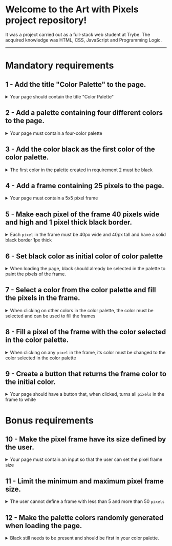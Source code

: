 # Welcome to the Art with Pixels project repository!

It was a project carried out as a full-stack web student at Trybe. The acquired knowledge was HTML, CSS, JavaScript and Programming Logic.

---

# Mandatory requirements

## 1 - Add the title "Color Palette" to the page.

<details>
  <summary>Your page should contain the title "Color Palette"</summary><br />

- The title must be inside a `h1` tag with the `id` called `title`;

- Title text must be **exactly** "Color Palette".

**What will be verified**

- Checks if it contains an `h1` element;
- Checks if it has id `title`;
- Checks if the title `Color Palette` exists.

</details>

## 2 - Add a palette containing four different colors to the page.

<details>
  <summary>Your page must contain a four-color palette</summary>

- The color palette must be an element with `id` called `color-palette`, and each individual color contained in the color palette must have a `class` called `color`;

- The background color of each element in the palette must be the color that the element represents. **The only color not allowed in the palette is white**;

- Each element of the color palette must have a black border, solid and 1 pixel wide;

- The color palette should list all the colors available for use side by side, and should be placed under the heading `Color Palette`;

- The color palette must not contain repeated colors.

**What will be verified**

- The color palette must be an element with `id` called `color-palette`;

- Each individual color in the color palette has a `class` called `color`;

- The background color of each element in the palette is the color that the element represents :warning: **The only color not allowed in the palette is white** :warning:;

- Checks if each element of the color palette has a solid black border 1 pixel wide;

- The palette lists all the colors available for use, side by side;

- The color palette is positioned under the heading `Color Palette`;

- The color palette does not contain repeating colors.

</details>

## 3 - Add the color **black** as the first color of the color palette.

<details>
  <summary>The first color in the palette created in requirement 2 must be black </summary><br />

**What will be verified**

- Checks if the first color of the palette has `background-color` black;

- The other colors can be chosen freely.

</details>

## 4 - Add a frame containing 25 pixels to the page.

<details>
  <summary>Your page must contain a 5x5 pixel frame</summary>

- The "pixel" frame must be 5 elements wide and 5 elements long;

- The "pixel" frame must have the `id` called `pixel-board`, while each individual "pixel" within the frame must have the `class` called `pixel`;

- When opening the page, the initial color of the "pixels" that make up the pixel frame must be white;

- The "pixel" frame should appear below the color palette.

**What will be verified**

- The "pixel" board has the `id` called `pixel-board`;

- Each individual pixel within the frame has a `class` called `pixel`;

- The initial color of the "pixels" inside the frame, when opening the page, is white;

- The "pixel" frame appears below the color palette.

</details>

## 5 - Make each pixel of the frame 40 pixels wide and high and 1 pixel thick black border.

<details>
  <summary>Each <code>pixel</code> in the frame must be 40px wide and 40px tall and have a solid black border 1px thick</summary><br />

**What will be verified**

- The "pixel" frame has a height and length of 5 elements;

- Checks that 40 pixels high and 40 pixels wide is the total size of the element, including its content and excluding the black border, which must be created separately.

</details>

## 6 - Set black color as initial color of color palette

<details>
  <summary>When loading the page, black should already be selected in the palette to paint the pixels of the frame.</summary>

- The black element must initially have the `selected` class;

- The element that must receive the `selected` class must be one of the elements that have the `color` class, as specified in **requirement 2**.

**What will be verified**

- The black element initially has the `selected` class;

- No other color in the palette has the `selected` class when loading the page.

</details>

## 7 - Select a color from the color palette and fill the pixels in the frame.

<details>
  <summary>When clicking on other colors in the color palette, the color must be selected and can be used to fill the frames</summary>

- The `class` `selected` must be added to the selected color in the palette, at the same time it is removed from the previously selected color;

- Only one of the colors in the palette should have the `selected` class at a time;

- The elements that must receive the `class` `selected` must be the same elements that have the `color` class, as specified in **requirement 2**.

**What will be verified**

- Checks if only one color from the color palette has the `selected` class at a time;

- Checks that pixels inside the frame do not have the `selected` class when clicked.

</details>

## 8 - Fill a pixel of the frame with the color selected in the color palette.

<details>
  <summary>When clicking on any <code>pixel</code> in the frame, its color must be changed to the color selected in the color palette</summary><br />

**What will be verified**

- When loading the page, it must be possible to paint the pixels of the frame in black;

- After selecting another color in the color palette, it is possible to paint the pixels of the frame with that color;

- Only the pixel that was clicked was filled with the selected color, without influencing the color of the other pixels.

</details>

## 9 - Create a button that returns the frame color to the initial color.

<details>
  <summary>Your page should have a button that, when clicked, turns all <code>pixels</code> in the frame to white</summary><br />

**What will be verified**

- The button has the `id` called `clear-board`;

- The button is positioned between the color palette and the pixel frame;

- The button text is `Clear`;

- When clicking the button, the pixel frame is completely filled with white.

</details>

# Bonus requirements

## 10 - Make the pixel frame have its size defined by the user.

<details>
  <summary>Your page must contain an input so that the user can set the pixel frame size</summary>

- Create an input and a button that allow defining a frame of pixels with a size between 5 and 50. When clicking on the button, a frame of **N** pixels wide and **N** pixels high must be generated, where **N** is the number entered in the input. That is, if the value passed to the input is equal to 7, clicking the button will generate a frame of 49 pixels (7 pixels wide x 7 pixels high);

- The input must have the `id` called `board-size` and the button must have the `id` called `generate-board`;

- The input must only accept numbers greater than zero. This restriction **must** be done using the attributes of the `input` element;

- The button must contain the text "VQV";

- The input must be positioned between the color palette and the pixel frame;

- The button must be positioned next to the input;

- If no value is placed in the input when clicking the button, show an `alert` with the text: "Invalid board!";

- The new frame must have all pixels filled with white color.

**What will be verified**

- There is an input with the id `board-size`;

- There is a button with the id `generate-board`;

- The input only accepts numbers greater than zero. This restriction must be done using the attributes of the `input` element;

- The button contains the text `VQV`;

- The input is positioned between the color palette and the pixel frame;

- The button is positioned on the right side of the input;

- If no value is placed in the input when clicking on the button, an `alert` is displayed with the text: `Invalid board!`;

- When clicking on the button with a value filled in, the size of the board changes;

- The new frame has all pixels filled with white color.

</details>

## 11 - Limit the minimum and maximum pixel frame size.

<details>
  <summary>The user cannot define a frame with less than 5 and more than 50 <code>pixels</code></summary>

- If the value entered in the `board-size` input is outside the range of 5 to 50, do:

1. If the value of `board-size` is less than 5, consider 5 `pixels` as default;

2. If the value of `board-size` is greater than 50, consider 50 `pixels` as default.

**What will be verified**

- The maximum height of the board is 50;

- The height of the board is 5 pixels when a value less than 5 is input;

- The height of the board is 50 pixels when a value greater than 50 is input.

</details>

## 12 - Make the palette colors randomly generated when loading the page.

<details>
  <summary>Black still needs to be present and should be first in your color palette.</summary><br />

**What will be verified**

- The colors generated in the palette are different with each page load;

- The black color is still present and is first in your color palette.

</details>
